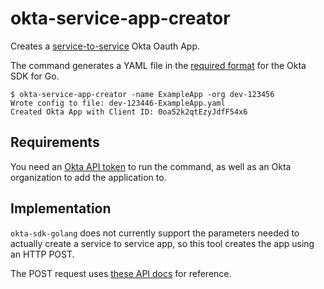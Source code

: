# okta-service-app-creator

Creates a [service-to-service](https://developer.okta.com/docs/guides/implement-oauth-for-okta/create-oauth-app/) Okta Oauth App.

The command generates a YAML file in the [required format](https://github.com/okta/okta-sdk-golang#yaml-configuration) for the Okta SDK for Go.

    $ okta-service-app-creator -name ExampleApp -org dev-123456
    Wrote config to file: dev-123446-ExampleApp.yaml
    Created Okta App with Client ID: 0oa52k2qtEzyJdfF54x6

## Requirements

You need an [Okta API token](https://help.okta.com/en/prod/Content/Topics/Security/API.htm) to run the command, as well as an Okta organization to add the application to.

## Implementation

`okta-sdk-golang` does not currently support the parameters needed to actually create a service to service app, so this tool creates the app using an HTTP POST.

The POST request uses [these API docs](https://developer.okta.com/docs/reference/api/apps/#add-oauth-2-0-client-application) for reference.
